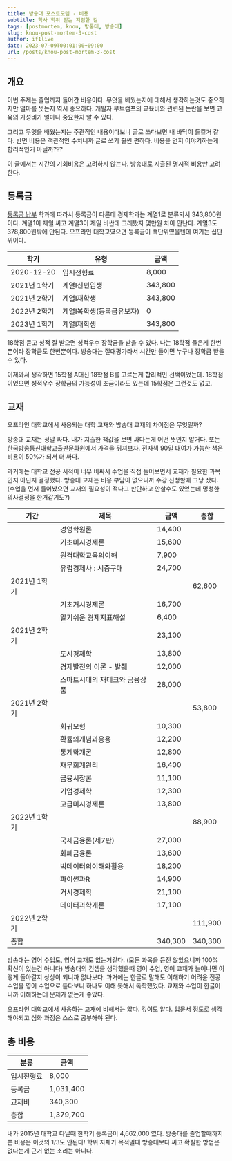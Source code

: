 ```yaml
---
title: 방송대 포스트모템 - 비용
subtitle: 학사 학위 얻는 저렴한 길
tags: [postmortem, knou, 방통대, 방송대]
slug: knou-post-mortem-3-cost
author: if1live
date: 2023-07-09T00:01:00+09:00
url: /posts/knou-post-mortem-3-cost
---
```


## 개요

이번 주제는 졸업까지 들어간 비용이다.
무엇을 배웠는지에 대해서 생각하는것도 중요하지만 얼마를 썻는지 역시 중요하다.
개발자 부트캠프의 교육비와 관련된 논란을 보면 교육의 가성비가 얼마나 중요한지 알 수 있다.

그리고 무엇을 배웠는지는 주관적인 내용이다보니 글로 쓰다보면 내 바닥이 들킬거 같다.
반면 비용은 객관적인 수치니까 글로 쓰기 훨씬 편하다.
비용을 먼저 이야기하는게 합리적인거 아닐까???

이 글에서는 시간의 기회비용은 고려하지 않는다.
방송대로 지출된 명시적 비용만 고려한다.

## 등록금

[등록금 납부](https://weekly.knou.ac.kr/othr/pbanView.do?bchlPbanUn=719)
학과에 따라서 등록금이 다른데 경제학과는 계열1로 분류되서 343,800원이다.
계열1이 제일 싸고 계열3이 제일 비싼데 그래봤자 몇만원 차이 안난다.
계열3도 378,800원밖에 안된다.
오프라인 대학교였으면 등록금이 백단위였을텐데 여기는 십단위이다.

| 학기 | 유형 | 금액 |
|--|--|--|
| 2020-12-20 | 입시전형료 | 8,000 |
| 2021년 1학기 | 계열Ⅰ신편입생 | 343,800 |
| 2021년 2학기 | 계열Ⅰ재학생 | 343,800 |
| 2022년 2학기 | 계열Ⅰ복학생(등록금유보자) | 0 |
| 2023년 1학기 | 계열Ⅰ재학생 | 343,800 |

18학점 듣고 성적 잘 받으면 성적우수 장학금을 받을 수 있다.
나는 18학점 들은게 한번뿐이라 장학금도 한번뿐이다.
방송대는 절대평가라서 시간만 들이면 누구나 장학금 받을 수 있다.

이제와서 생각하면 15학점 A대신 18학점 B를 고르는게 합리적인 선택이었는데.
18학점이었으면 성적우수 장학금의 가능성이 조금이라도 있는데 15학점은 그런것도 없고.

## 교재

오프라인 대학교에서 사용되는 대학 교재와 방송대 교재의 차이점은 무엇일까?

방송대 교재는 정말 싸다.
내가 지출한 책값을 보면 싸다는게 어떤 뜻인지 알거다.
또는 [한국방송통신대학교출판문화원](https://press.knou.ac.kr/)에서 가격을 뒤져보자.
전자책 90일 대여가 가능한 책은 비용이 50%가 되서 더 싸다.

과거에는 대학교 전공 서적이 너무 비싸서 수업을 직접 들어보면서 교재가 필요한 과목인지 아닌지 결정했다.
방송대 교재는 비용 부담이 없으니까 수강 신청할때 그냥 샀다.
(수업을 먼저 들어봤으면 교재의 필요성이 적다고 판단하고 안살수도 있었는데 멍청한 의사결정을 한거같기도?)

| 기간 | 제목 | 금액 | 총합 |
|--|--|--|--|
| | 경영학원론 | 14,400  | |
| | 기초미시경제론 | 15,600  | |
| | 원격대학교육의이해 | 7,900   | |
| | 유럽경제사 : 시중구매 | 24,700  | |
| 2021년 1학기 | | | 62,600  |
| | 기초거시경제론 | 16,700  | |
| | 알기쉬운 경제지표해설 | 6,400   | |
| 2021년 2학기 | | 23,100  | |
| | 도시경제학 | 13,800  | |
| | 경제발전의 이론 - 발췌 | 12,000  | |
| | 스마트시대의 재테크와 금융상품 | 28,000  | |
| 2021년 2학기 | | | 53,800  |
| | 회귀모형 | 10,300  | |
| | 확률의개념과응용 | 12,200  | |
| | 통계학개론 | 12,800  | |
| | 재무회계원리 | 16,400  | |
| | 금융시장론 | 11,100  | |
| | 기업경제학 | 12,300  | |
| | 고급미시경제론 | 13,800  | |
| 2022년 1학기 | | | 88,900  |
| | 국제금융론(제7판) | 27,000  | |
| | 화폐금융론 | 13,600  | |
| | 빅데이터의이해와활용 | 18,200  | |
| | 파이썬과R | 14,900  | |
| | 거시경제학 | 21,100  | |
| | 데이터과학개론 | 17,100  | |
| 2022년 2학기 | |  | 111,900 |
| 총합 | | 340,300 | 340,300 |

방송대는 영어 수업도, 영어 교재도 없는거같다. (모든 과목을 듣진 않았으니까 100% 확신이 있는건 아니다)
방송대의 컨셉을 생각했을때 영어 수업, 영어 교재가 늘어나면 어떻게 돌아갈지 상상이 되니까 없나보다.
과거에는 한글로 말해도 이해하기 어려운 전공수업을 영어 수업으로 듣다보니 하나도 이해 못해서 독학했었다. 교재와 수업이 한글이니까 이해하는데 문제가 없는게 좋았다.

오프라인 대학교에서 사용하는 교재에 비해서는 얇다. 깊이도 얕다.
입문서 정도로 생각해야되고 심화 과정은 스스로 공부해야 된다.

## 총 비용

| 분류 | 금액 |
|--|--|
| 입시전형료 | 8,000 |
| 등록금 | 1,031,400 |
| 교재비 | 340,300 |
| 총합 | 1,379,700 |

내가 2015년 대학교 다닐때 한학기 등록금이 4,662,000 였다.
방송대를 졸업할때까지 쓴 비용은 이것의 1/3도 안된다!
학위 자체가 목적일때 방송대보다 싸고 확실한 방법은 없다는게 근거 없는 소리는 아니다.
